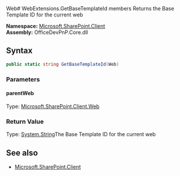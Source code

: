 Web# WebExtensions.GetBaseTemplateId members
Returns the Base Template ID for the current web  

**Namespace:** [Microsoft.SharePoint.Client](Microsoft.SharePoint.Client.md)  
**Assembly:** OfficeDevPnP.Core.dll  
## Syntax
```C#
public static string GetBaseTemplateId(Web)
```
### Parameters
#### parentWeb
Type: [Microsoft.SharePoint.Client.Web](Microsoft.SharePoint.Client.Web.md) 
#### 
### Return Value
Type: [System.String](System.String.md)The Base Template ID for the current web
## See also
- [Microsoft.SharePoint.Client](Microsoft.SharePoint.Client.md)
